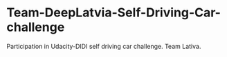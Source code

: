 # Team-DeepLatvia-Self-Driving-Car-challenge
Participation in Udacity-DIDI self driving car challenge. Team Lativa.
